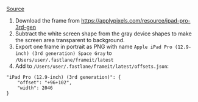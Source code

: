 [Source](https://github.com/fastlane/fastlane/issues/14713#issuecomment-504708205)
 
1. Download the frame from https://applypixels.com/resource/ipad-pro-3rd-gen
2. Subtract the white screen shape from the gray device shapes to make the screen area transparent to background.
3. Export one frame in portrait as PNG with name `Apple iPad Pro (12.9-inch) (3rd generation) Space Gray` to `/Users/user/.fastlane/frameit/latest`
4. Add to `/Users/user/.fastlane/frameit/latest/offsets.json`:
 
```
"iPad Pro (12.9-inch) (3rd generation)": {
	"offset": "+96+102",
	"width": 2046
}
```
